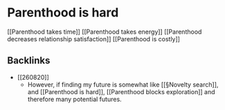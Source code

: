 # Parenthood is hard
[[Parenthood takes time]]
[[Parenthood takes energy]]
[[Parenthood decreases relationship satisfaction]]
[[Parenthood is costly]]

## Backlinks
* [[260820]]
	* However, if finding my future is somewhat like [[§Novelty search]], and [[Parenthood is hard]], [[Parenthood blocks exploration]] and therefore many potential futures.

<!-- #Life -->

<!-- {BearID:0D1DBB9B-8F48-4DF2-AD31-ACBB743A0AD7-15756-00001304281DC7A6} -->
